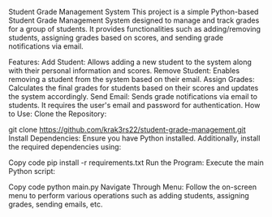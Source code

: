 Student Grade Management System
This project is a simple Python-based Student Grade Management System designed to manage and track grades for a group of students. It provides functionalities such as adding/removing students, assigning grades based on scores, and sending grade notifications via email.

Features:
Add Student: Allows adding a new student to the system along with their personal information and scores.
Remove Student: Enables removing a student from the system based on their email.
Assign Grades: Calculates the final grades for students based on their scores and updates the system accordingly.
Send Email: Sends grade notifications via email to students. It requires the user's email and password for authentication.
How to Use:
Clone the Repository:


git clone https://github.com/krak3rs22/student-grade-management.git
Install Dependencies:
Ensure you have Python installed. Additionally, install the required dependencies using:


Copy code
pip install -r requirements.txt
Run the Program:
Execute the main Python script:


Copy code
python main.py
Navigate Through Menu:
Follow the on-screen menu to perform various operations such as adding students, assigning grades, sending emails, etc.
